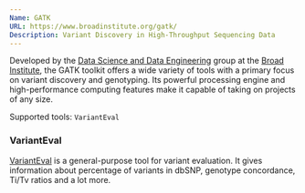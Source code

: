 ```yaml
---
Name: GATK
URL: https://www.broadinstitute.org/gatk/
Description: Variant Discovery in High-Throughput Sequencing Data
---
```


Developed by the [Data Science and Data Engineering](http://www.broadinstitute.org/dsde)
group at the [Broad Institute](http://www.broadinstitute.org/), the GATK toolkit offers
a wide variety of tools with a primary focus on variant discovery and genotyping.
Its powerful processing engine and high-performance computing features make it capable
of taking on projects of any size.

Supported tools: `VariantEval`

### VariantEval
[VariantEval](https://www.broadinstitute.org/gatk/gatkdocs/org_broadinstitute_gatk_tools_walkers_varianteval_VariantEval.php)
is a general-purpose tool for variant evaluation. It gives information about percentage of
variants in dbSNP, genotype concordance, Ti/Tv ratios and a lot more.
